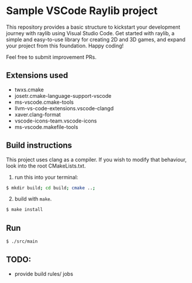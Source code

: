 # Sample VSCode Raylib project

This repository provides a basic structure to kickstart your development journey with raylib using Visual Studio Code. Get started with raylib, a simple and easy-to-use library for creating 2D and 3D games, and expand your project from this foundation. Happy coding!

Feel free to submit improvement PRs.

## Extensions used

* twxs.cmake
* josetr.cmake-language-support-vscode
* ms-vscode.cmake-tools
* llvm-vs-code-extensions.vscode-clangd
* xaver.clang-format
* vscode-icons-team.vscode-icons
* ms-vscode.makefile-tools


## Build instructions
This project uses clang as a compiler. If you wish to modify that behaviour, look into the root CMakeLists.txt.

1. run this into your terminal:

```sh
$ mkdir build; cd build; cmake ..;
```

2. build with `make`.

```sh
$ make install
```

## Run

```sh
$ ./src/main
```

## TODO:
* provide build rules/ jobs
